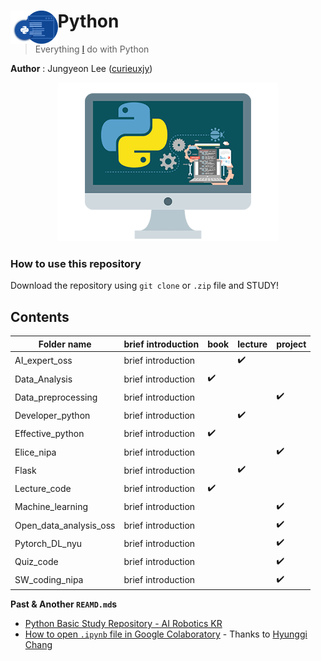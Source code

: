 # Python <img align="left" width="15%" height="15%" src="./assets/images/python2.png">
> Everything [I](https://github.com/curieuxjy) do with Python

**Author**
 : Jungyeon Lee ([curieuxjy](https://github.com/curieuxjy))

<p align="center">
  <img width="70%" height="70%" src="./assets/images/python3.png">
</p>

### How to use this repository
Download the repository using `git clone` or `.zip` file and STUDY!

## Contents
|Folder name|brief introduction|book|lecture|project|
|-----------|------------------|----|-------|-------|
|AI_expert_oss|brief introduction| |✔️| |
|Data_Analysis|brief introduction|✔️| | |
|Data_preprocessing|brief introduction| | |✔️|
|Developer_python|brief introduction| |✔️| |
|Effective_python|brief introduction|✔️| | |
|Elice_nipa|brief introduction| | |✔️|
|Flask|brief introduction| |✔️| |
|Lecture_code|brief introduction|✔️| | |
|Machine_learning|brief introduction| | |✔️|
|Open_data_analysis_oss|brief introduction| | |✔️|
|Pytorch_DL_nyu|brief introduction| | |✔️|
|Quiz_code|brief introduction| | |✔️|
|SW_coding_nipa|brief introduction| | |✔️|


**Past & Another `REAMD.md`s**
- [Python Basic Study Repository - AI Robotics KR](./assets/readme/README_2019.md)
- [How to open `.ipynb` file in Google Colaboratory](./assets/readme/how_to_google_colab.md) - Thanks to [Hyunggi Chang](https://github.com/changh95)